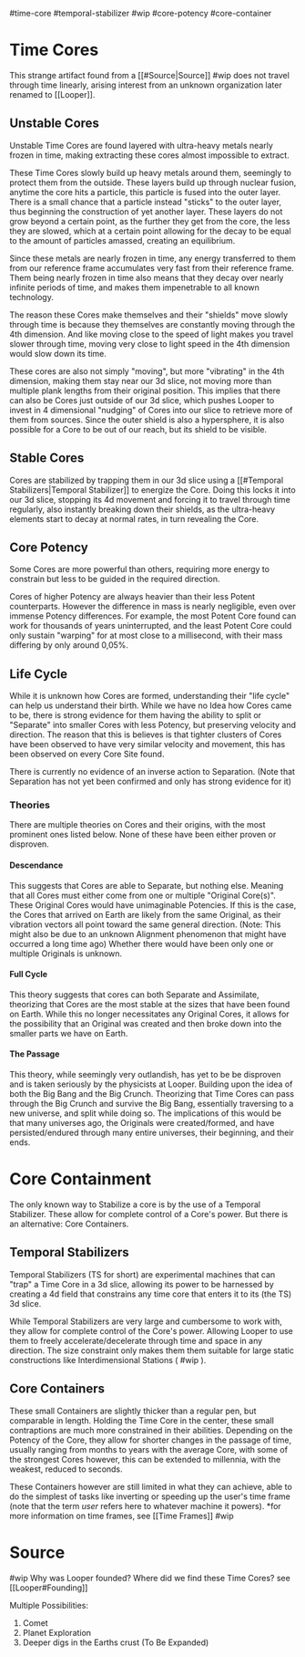 #time-core #temporal-stabilizer #wip #core-potency #core-container
# Time Cores
This strange artifact found from a [[#Source|Source]] #wip does not travel through time linearly, arising interest from an unknown organization later renamed to [[Looper]].

## Unstable Cores
Unstable Time Cores are found layered with ultra-heavy metals nearly frozen in time, making extracting these cores almost impossible to extract.

These Time Cores slowly build up heavy metals around them, seemingly to protect them from the outside. These layers build up through nuclear fusion, anytime the core hits a particle, this particle is fused into the outer layer. There is a small chance that a particle instead "sticks" to the outer layer, thus beginning the construction of yet another layer. These layers do not grow beyond a certain point, as the further they get from the core, the less they are slowed, which at a certain point allowing for the decay to be equal to the amount of particles amassed, creating an equilibrium.

Since these metals are nearly frozen in time, any energy transferred to them from our reference frame accumulates very fast from their reference frame. Them being nearly frozen in time also means that they decay over nearly infinite periods of time, and makes them impenetrable to all known technology.

The reason these Cores make themselves and their "shields" move slowly through time is because they themselves are constantly moving through the 4th dimension. And like moving close to the speed of light makes you travel slower through time, moving very close to light speed in the 4th dimension would slow down its time.

These cores are also not simply "moving", but more "vibrating" in the 4th dimension, making them stay near our 3d slice, not moving more than multiple plank lengths from their original position.
This implies that there can also be Cores just outside of our 3d slice, which pushes Looper to invest in 4 dimensional "nudging" of Cores into our slice to retrieve more of them from sources. Since the outer shield is also a hypersphere, it is also possible for a Core to be out of our reach, but its shield to be visible. 
## Stable Cores
Cores are stabilized by trapping them in our 3d slice using a [[#Temporal Stabilizers|Temporal Stabilizer]] to energize the Core. Doing this locks it into our 3d slice, stopping its 4d movement and forcing it to travel through time regularly, also instantly breaking down their shields, as the ultra-heavy elements start to decay at normal rates, in turn revealing the Core.

## Core Potency
Some Cores are more powerful than others, requiring more energy to constrain but less to be guided in the required direction.

Cores of higher Potency are always heavier than their less Potent counterparts. However the difference in mass is nearly negligible, even over immense Potency differences. For example, the most Potent Core found can work for thousands of years uninterrupted, and the least Potent Core could only sustain "warping" for at most close to a millisecond, with their mass differing by only around 0,05%.

## Life Cycle
While it is unknown how Cores are formed, understanding their "life cycle" can help us understand their birth.
While we have no Idea how Cores came to be, there is strong evidence for them having the ability to split or "Separate" into smaller Cores with less Potency, but preserving velocity and direction. The reason that this is believes is that tighter clusters of Cores have been observed to have very similar velocity and movement, this has been observed on every Core Site found.

There is currently no evidence of an inverse action to Separation. (Note that Separation has not yet been confirmed and only has strong evidence for it)

### Theories
There are multiple theories on Cores and their origins, with the most prominent ones listed below. None of these have been either proven or disproven.

#### Descendance
This suggests that Cores are able to Separate, but nothing else. Meaning that all Cores must either come from one or multiple "Original Core(s)". These Original Cores would have unimaginable Potencies. 
If this is the case, the Cores that arrived on Earth are likely from the same Original, as their vibration vectors all point toward the same general direction. (Note: This might also be due to an unknown Alignment phenomenon that might have occurred a long time ago)
Whether there would have been only one or multiple Originals is unknown.

#### Full Cycle
This theory suggests that cores can both Separate and Assimilate, theorizing that Cores are the most stable at the sizes that have been found on Earth. While this no longer necessitates any Original Cores, it allows for the possibility that an Original was created and then broke down into the smaller parts we have on Earth.

#### The Passage
This theory, while seemingly very outlandish, has yet to be be disproven and is taken seriously by the physicists at Looper. Building upon the idea of both the Big Bang and the Big Crunch. Theorizing that Time Cores can pass through the Big Crunch and survive the Big Bang, essentially traversing to a new universe, and split while doing so. The implications of this would be that many universes ago, the Originals were created/formed, and have persisted/endured through many entire universes, their beginning, and their ends.
# Core Containment
The only known way to Stabilize a core is by the use of a Temporal Stabilizer. These allow for complete control of a Core's power. But there is an alternative: Core Containers.
## Temporal Stabilizers
Temporal Stabilizers (TS for short) are experimental machines that can "trap" a Time Core in a 3d slice, allowing its power to be harnessed by creating a 4d field that constrains any time core that enters it to its (the TS) 3d slice.

While Temporal Stabilizers are very large and cumbersome to work with, they allow for complete control of the Core's power. Allowing Looper to use them to freely accelerate/decelerate through time and space in any direction. The size constraint only makes them them suitable for large static constructions like Interdimensional Stations ( #wip ). 

## Core Containers
These small Containers are slightly thicker than a regular pen, but comparable in length. Holding the Time Core in the center, these small contraptions are much more constrained in their abilities. Depending on the Potency of the Core, they allow for shorter changes in the passage of time, usually ranging from months to years with the average Core, with some of the strongest Cores however, this can be extended to millennia, with the weakest, reduced to seconds. 

These Containers however are still limited in what they can achieve, able to do the simplest of tasks like inverting or speeding up the user's time frame (note that the term *user* refers here to whatever machine it powers).
\*for more information on time frames, see [[Time Frames]]  #wip
# Source
#wip
Why was Looper founded? Where did we find these Time Cores?
see [[Looper#Founding]]

Multiple Possibilities:
1. Comet
2. Planet Exploration
3. Deeper digs in the Earths crust
(To Be Expanded)